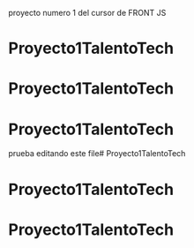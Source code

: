 proyecto numero 1 del cursor de FRONT JS
# Proyecto1TalentoTech
# Proyecto1TalentoTech
# Proyecto1TalentoTech
prueba editando este file# Proyecto1TalentoTech
# Proyecto1TalentoTech
# Proyecto1TalentoTech
